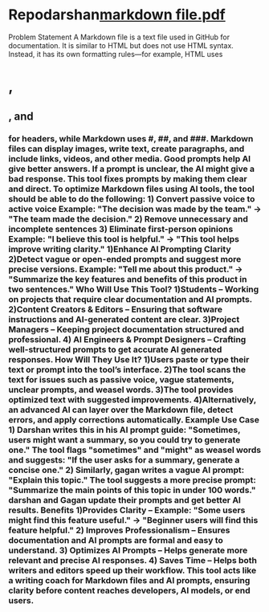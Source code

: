 # Repodarshan[markdown file.pdf](https://github.com/user-attachments/files/18813880/markdown.file.pdf)
Problem Statement 
A Markdown file is a text file used in GitHub for documentation. It is similar to HTML but 
does not use HTML syntax. Instead, it has its own formatting rules—for example, HTML uses 
<h1>, <h2>, and <h3> for headers, while Markdown uses #, ##, and ###. Markdown files can 
display images, write text, create paragraphs, and include links, videos, and other media. 
Good prompts help AI give better answers. If a prompt is unclear, the AI might give a bad 
response. This tool fixes prompts by making them clear and direct. 
To optimize Markdown files using AI tools, the tool should be able to do the following: 
1) Convert passive voice to active voice 
Example: "The decision was made by the team." → "The team made the decision." 
2) Remove unnecessary and incomplete sentences 
3) Eliminate first-person opinions 
Example: "I believe this tool is helpful." → "This tool helps improve writing clarity." 
1)Enhance AI Prompting Clarity 
2)Detect vague or open-ended prompts and suggest more precise versions. 
Example: "Tell me about this product." → "Summarize the key features and benefits of this 
product in two sentences." 
Who Will Use This Tool? 
1)Students – Working on projects that require clear documentation and AI prompts. 
2)Content Creators & Editors – Ensuring that software instructions and AI-generated content 
are clear. 
3)Project Managers – Keeping project documentation structured and professional. 
4) AI Engineers & Prompt Designers – Crafting well-structured prompts to get accurate AI
generated responses. 
How Will They Use It? 
1)Users paste or type their text or prompt into the tool’s interface. 
2)The tool scans the text for issues such as passive voice, vague statements, unclear 
prompts, and weasel words. 
3)The tool provides optimized text with suggested improvements. 
4)Alternatively, an advanced AI can layer over the Markdown file, detect errors, and apply 
corrections automatically. 
Example Use Case 
1) Darshan writes this in his AI prompt guide: 
"Sometimes, users might want a summary, so you could try to generate one." 
The tool flags "sometimes" and "might" as weasel words and suggests: 
"If the user asks for a summary, generate a concise one." 
2) Similarly, gagan writes a vague AI prompt: 
"Explain this topic." 
The tool suggests a more precise prompt: 
"Summarize the main points of this topic in under 100 words." 
darshan and Gagan update their prompts and get better AI results. 
Benefits 
1)Provides Clarity – Example: "Some users might find this feature useful." → "Beginner users 
will find this feature helpful." 
2) Improves Professionalism – Ensures documentation and AI prompts are formal and easy 
to understand. 
3) Optimizes AI Prompts – Helps generate more relevant and precise AI responses. 
4) Saves Time – Helps both writers and editors speed up their workflow. 
This tool acts like a writing coach for Markdown files and AI prompts, ensuring clarity before 
content reaches developers, AI models, or end users.
